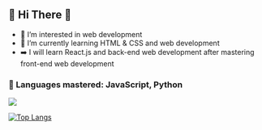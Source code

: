 ## 👋 Hi There 👋 
- 👀 I’m interested in web development
- 🌱 I’m currently learning HTML & CSS and web development
- ➡️ I will learn React.js and back-end web development after mastering front-end web development
### 👑 Languages mastered: JavaScript, Python

<img src="https://github-readme-stats.vercel.app/api?username=MarcAlKareh&&show_icons=true&theme=dark&title_color=ffffff&icon_color=bb2acf&text_color=daf7dc&bg_color=151515" />

[![Top Langs](https://github-readme-stats.vercel.app/api/top-langs/?username=MarcAlKareh&layout=compact)](https://github.com/anuraghazra/github-readme-stats)

